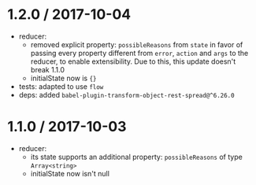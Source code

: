 1.2.0 / 2017-10-04
===================

  * reducer:
    - removed explicit property: `possibleReasons` from `state` in favor of passing every property
    different from `error`, `action` and `args` to the reducer, to enable extensibility. Due to this,
    this update doesn't break 1.1.0
    - initialState now is `{}`
  * tests: adapted to use `flow`
  * deps: added `babel-plugin-transform-object-rest-spread@^6.26.0`

1.1.0 / 2017-10-03
===================

  * reducer:
    - its state supports an additional property: `possibleReasons` of type `Array<string>`
    - initialState now isn't null
